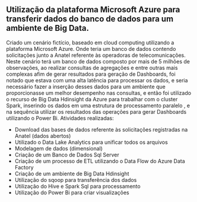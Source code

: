 ##  Utilização da plataforma Microsoft Azure para transferir dados do banco de dados para um ambiente de Big Data.   
Criado um cenário fictício, baseado em cloud computing utilizando a plataforma Microsoft Azure. Onde teria um banco de dados contendo solicitações junto a Anatel referente às operadoras de telecomunicações. Neste cenário terá um banco de dados composto por mais de 5 milhões de observações, ao realizar consultas de agregações e entre outras mais complexas afim de gerar resultados para geração de Dashboards, foi notado que estava com uma alta latência para processar os dados, e seria necessário fazer a inserção desses dados para um ambiente que proporcionasse um melhor desempenho nas consultas, e então foi utilizado o recurso de Big Data Hdinsight da Azure para trabalhar com o cluster Spark, inserindo os dados em uma estrutura de processamento paralelo , e na sequência utilizar os resultados das operações para gerar Dashboards utilizando o Power Bi.
  Atividades realizadas:
- Download das bases de dados referente às solicitações registradas na Anatel (dados abertos)
- Utilizado o Data Lake Analytics para unificar todos os arquivos
- Modelagem de dados (dimensional)
- Criação de um Banco de Dados Sql Server
- Criação de um processo de ETL utilizando o Data Flow do Azure Data Factory
- Criação de um ambiente de Big Data Hdinsight
- Utilização do sqoop para transferência dos dados
- Utilização do Hive e Spark Sql para processamento
- Utilização do Power Bi para criar visualizações
